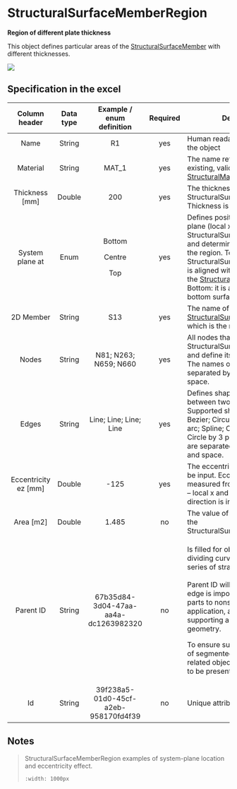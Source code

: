 # StructuralSurfaceMemberRegion

**Region of different plate thickness**

This object defines particular areas of the [StructuralSurfaceMember](structuralsurfacemember.md) with different thicknesses.

![](../.gitbook/assets/16\_structuralsurfacememberregion.png)

## Specification in the excel

| Column header| Data type | Example / enum definition | Required | Description |
| :---------------------------: | :--------------: | :------------------------------------------------: | :----------------: | ---------------------------------------------------------------------------------------------------------------------------------------------------------------------------------------------------------------------------------------------------------------------------------------------------------------------------------------------------------------------------------------------------------------------- |
|              Name             |      String      |                         R1                         |         yes        | Human readable unique name of the object                                                                                                                                                                                                                                                                                                                                                                               |
|            Material           |      String      |                       MAT\_1                       |         yes        | The name reference to the existing, valid name of the [StructuralMaterial](structuralmaterial.md) object.                                                                                                                                                                                                                                                                     |
|        Thickness \[mm]        |      Double      |                         200                        |         yes        | The thickness of the StructuralSurfaceMemberRegion Thickness is considered in total.                                                                                                                                                                                                                                                                                                                                   |
|        System plane at        |       Enum       | <p>Bottom</p><p></p><p>Centre</p><p></p><p>Top</p> |         yes        | Defines position of the system plane (local x and y-axis) of the StructuralSurfaceMemberRegion and determines the alignment of the region. Top: the StructuralSurfaceMemberRegion is aligned with the top surface of the [StructuralSurfaceMember](structuralsurfacemember.md), Bottom: it is aligned with the bottom surface.                                                |
|           2D Member           |      String      |                         S13                        |         yes        | The name of the [StructuralSurfaceMember](structuralsurfacemember.md) to which is the region situated.                                                                                                                                                                                                                                                                        |
|             Nodes             |      String      |                N81; N263; N659; N660               |         yes        | All nodes that belong to StructuralSurfaceMemberRegion and define its geometric shape. The names of the nodes are separated by ; (semicolon) and space.                                                                                                                                                                                                                                                                |
|             Edges             |      String      |               Line; Line; Line; Line               |         yes        | Defines shape of the curve between two next nodes. Supported shapes are: Line; Bezier; Circular Arc; Parabolic arc; Spline; Circle and Point; Circle by 3 points. The names are separated by ; (semicolon) and space.                                                                                                                                                                                                 |
|     Eccentricity ez \[mm]     |      Double      |                        -125                        |         yes        | The eccentricity of the slab may be input. Eccentricity is measured from the system plane – local x and y-axis and the direction is in local z-axis.                                                                                                                                                                                                                                                                   |
|           Area \[m2]          |      Double      |                        1.485                       |         no         | The value of the surface area of the StructuralSurfaceMemberRegion                                                                                                                                                                                                                                                                                                                                                     |
|           Parent ID           |      String      |        67b35d84-3d04-47aa-aa4a-dc1263982320        |         no         | <p>Is filled for objects created be dividing curved geometry to series of straight line objects.<br><br>Parent ID will ensure that curved edge is imported as straight parts to nonsupporting application, and back to original supporting application as curved geometry.</p><p>To ensure successful round trip of segmented objects and their related objects, Parent ID needs to be present in both directions.</p> |
|               Id              |      String      |        39f238a5-01d0-45cf-a2eb-958170fd4f39        |         no         | Unique attribute designation                                                                                                                                                                                                                                                                                                                                                                                           |

## Notes

>StructuralSurfaceMemberRegion examples of system-plane location and eccentricity effect.
>
>```{image} ../.gitbook/assets/16\_structuralsurfacememberregion2.png
>:width: 1000px
>```
